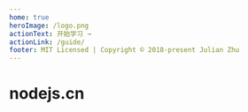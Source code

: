 ```yaml
---
home: true
heroImage: /logo.png
actionText: 开始学习 →
actionLink: /guide/
footer: MIT Licensed | Copyright © 2018-present Julian Zhu
---
```

<div style="text-align: center">
  <Bit/>
</div>

# nodejs.cn
